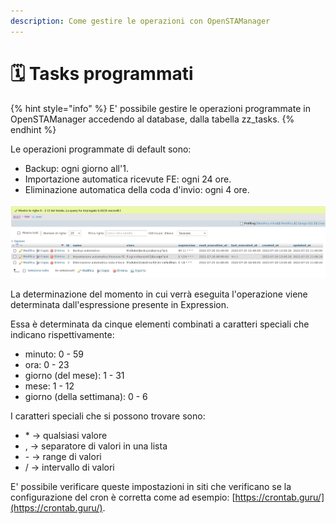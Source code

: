 ```yaml
---
description: Come gestire le operazioni con OpenSTAManager
---
```


# 🗓 Tasks programmati

{% hint style="info" %}
E' possibile gestire le operazioni programmate in OpenSTAManager accedendo al database, dalla tabella zz\_tasks.
{% endhint %}

Le operazioni programmate di default sono:

* Backup: ogni giorno all'1.
* Importazione automatica ricevute FE: ogni 24 ore.
* Eliminazione automatica della coda d'invio: ogni 4 ore.

![](<../../.gitbook/assets/immagine (155).png>)

La determinazione del momento in cui verrà eseguita l'operazione viene determinata dall'espressione presente in Expression.&#x20;

Essa è determinata da cinque elementi combinati a caratteri speciali che indicano rispettivamente:

* minuto: 0 - 59
* ora: 0 - 23
* giorno (del mese): 1 - 31
* mese: 1 - 12
* giorno (della settimana): 0 - 6

I caratteri speciali che si possono trovare sono:

* \* -> qualsiasi valore
* , -> separatore di valori in una lista
* \- -> range di valori
* / -> intervallo di valori

E' possibile verificare queste impostazioni in siti che verificano se la configurazione del cron è corretta come ad esempio: [https://crontab.guru/](https://crontab.guru/).
